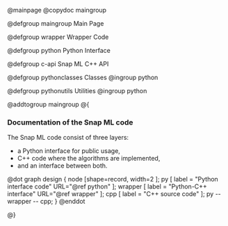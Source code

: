 
@mainpage
@copydoc maingroup

@defgroup maingroup Main Page

@defgroup wrapper Wrapper Code

@defgroup python Python Interface

@defgroup c-api Snap ML C++ API

@defgroup pythonclasses Classes
@ingroup python

@defgroup pythonutils Utilities
@ingroup python

@addtogroup maingroup
@{

### Documentation of the Snap ML code

The Snap ML code consist of three layers:
* a Python interface for public usage,
* C++ code where the algorithms are implemented,
* and an interface between both.

@dot
graph design {
    node [shape=record, width=2 ];
    py [ label = "Python interface code" URL="@ref python" ];
    wrapper [ label = "Python-C++ interface" URL="@ref wrapper" ];
    cpp [ label = "C++ source code" ];
    py -- wrapper -- cpp;
}
@enddot

@}
